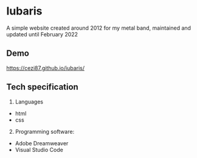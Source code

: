 # Iubaris
A simple website created around 2012 for my metal band, maintained and updated until February 2022

## Demo
https://cezi87.github.io/iubaris/

## Tech specification
1. Languages
- html
- css
2. Programming software: 
- Adobe Dreamweaver
- Visual Studio Code
